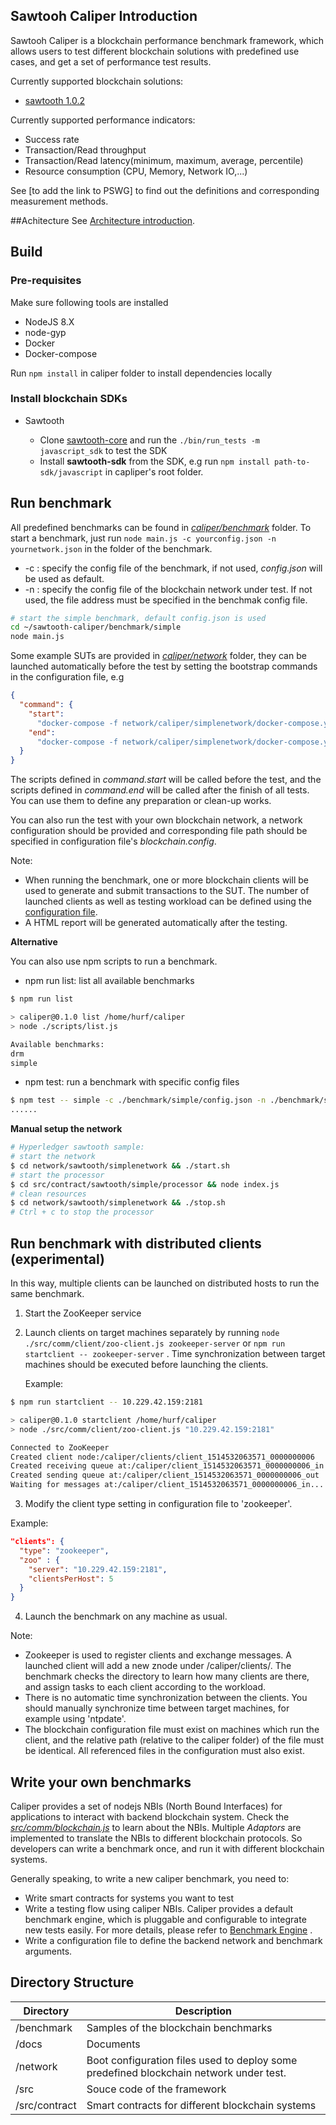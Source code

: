 ## Sawtooh Caliper Introduction

Sawtooh Caliper is a blockchain performance benchmark framework, which allows users to test different blockchain solutions with predefined use cases, and get a set of performance test results.

Currently supported blockchain solutions:

* [sawtooth 1.0.2](https://github.com/hyperledger/sawtooth-core)

Currently supported performance indicators:

* Success rate
* Transaction/Read throughput
* Transaction/Read latency(minimum, maximum, average, percentile)
* Resource consumption (CPU, Memory, Network IO,...)

See [to add the link to PSWG] to find out the definitions and corresponding measurement methods.

##Achitecture
See [Architecture introduction](docs/Architecture.md).

## Build

### Pre-requisites

Make sure following tools are installed

* NodeJS 8.X
* node-gyp
* Docker
* Docker-compose

Run `npm install` in caliper folder to install dependencies locally

### Install blockchain SDKs

* Sawtooth

  * Clone [sawtooth-core](https://github.com/hyperledger/sawtooth-core) and run the `./bin/run_tests -m javascript_sdk` to test the SDK
  * Install **sawtooth-sdk** from the SDK, e.g run `npm install path-to-sdk/javascript` in capliper's root folder.

## Run benchmark

All predefined benchmarks can be found in [_caliper/benchmark_](./benchmark) folder.
To start a benchmark, just run `node main.js -c yourconfig.json -n yournetwork.json` in the folder of the benchmark.

* -c : specify the config file of the benchmark, if not used, _config.json_ will be used as default.
* -n : specify the config file of the blockchain network under test. If not used, the file address must be specified in the benchmak config file.

```bash
# start the simple benchmark, default config.json is used
cd ~/sawtooth-caliper/benchmark/simple
node main.js
```

Some example SUTs are provided in [_caliper/network_](./network) folder, they can be launched automatically before the test by setting the bootstrap commands in the configuration file, e.g

```json
{
  "command": {
    "start":
      "docker-compose -f network/caliper/simplenetwork/docker-compose.yaml up -d",
    "end":
      "docker-compose -f network/caliper/simplenetwork/docker-compose.yaml down;docker rm $(docker ps -aq)"
  }
}
```

The scripts defined in _command.start_ will be called before the test, and the scripts defined in _command.end_ will be called after the finish of all tests. You can use them to define any preparation or clean-up works.

You can also run the test with your own blockchain network, a network configuration should be provided and corresponding file path should be specified in configuration file's _blockchain.config_.

Note:

* When running the benchmark, one or more blockchain clients will be used to generate and submit transactions to the SUT. The number of launched clients as well as testing workload can be defined using the [configuration file](./docs/Architecture.md#configuration-file).
* A HTML report will be generated automatically after the testing.

**Alternative**

You can also use npm scripts to run a benchmark.

* npm run list: list all available benchmarks

```bash
$ npm run list

> caliper@0.1.0 list /home/hurf/caliper
> node ./scripts/list.js

Available benchmarks:
drm
simple
```

* npm test: run a benchmark with specific config files

```bash
$ npm test -- simple -c ./benchmark/simple/config.json -n ./benchmark/simple/fabric.json
......
```

**Manual setup the network**

```bash
# Hyperledger sawtooth sample:
# start the network
$ cd network/sawtooth/simplenetwork && ./start.sh
# start the processor
$ cd src/contract/sawtooth/simple/processor && node index.js
# clean resources
$ cd network/sawtooth/simplenetwork && ./stop.sh
# Ctrl + c to stop the processor
```

## Run benchmark with distributed clients (experimental)

In this way, multiple clients can be launched on distributed hosts to run the same benchmark.

1.  Start the ZooKeeper service
2.  Launch clients on target machines separately by running `node ./src/comm/client/zoo-client.js zookeeper-server` or `npm run startclient -- zookeeper-server` . Time synchronization between target machines should be executed before launching the clients.

    Example:

```bash
$ npm run startclient -- 10.229.42.159:2181

> caliper@0.1.0 startclient /home/hurf/caliper
> node ./src/comm/client/zoo-client.js "10.229.42.159:2181"

Connected to ZooKeeper
Created client node:/caliper/clients/client_1514532063571_0000000006
Created receiving queue at:/caliper/client_1514532063571_0000000006_in
Created sending queue at:/caliper/client_1514532063571_0000000006_out
Waiting for messages at:/caliper/client_1514532063571_0000000006_in......
```

3.  Modify the client type setting in configuration file to 'zookeeper'.

Example:

```json
"clients": {
  "type": "zookeeper",
  "zoo" : {
    "server": "10.229.42.159:2181",
    "clientsPerHost": 5
  }
}
```

4.  Launch the benchmark on any machine as usual.

Note:

* Zookeeper is used to register clients and exchange messages. A launched client will add a new znode under /caliper/clients/. The benchmark checks the directory to learn how many clients are there, and assign tasks to each client according to the workload.
* There is no automatic time synchronization between the clients. You should manually synchronize time between target machines, for example using 'ntpdate'.
* The blockchain configuration file must exist on machines which run the client, and the relative path (relative to the caliper folder) of the file must be identical. All referenced files in the configuration must also exist.

## Write your own benchmarks

Caliper provides a set of nodejs NBIs (North Bound Interfaces) for applications to interact with backend blockchain system. Check the [_src/comm/blockchain.js_](./src/comm/blockchain.js) to learn about the NBIs. Multiple _Adaptors_ are implemented to translate the NBIs to different blockchain protocols. So developers can write a benchmark once, and run it with different blockchain systems.

Generally speaking, to write a new caliper benchmark, you need to:

* Write smart contracts for systems you want to test
* Write a testing flow using caliper NBIs. Caliper provides a default benchmark engine, which is pluggable and configurable to integrate new tests easily. For more details, please refer to [Benchmark Engine](./docs/Architecture.md#benchmark-engine) .
* Write a configuration file to define the backend network and benchmark arguments.

## Directory Structure

| **Directory** | **Description**                                                                        |
| ------------- | -------------------------------------------------------------------------------------- |
| /benchmark    | Samples of the blockchain benchmarks                                                   |
| /docs         | Documents                                                                              |
| /network      | Boot configuration files used to deploy some predefined blockchain network under test. |
| /src          | Souce code of the framework                                                            |
| /src/contract | Smart contracts for different blockchain systems                                       |
